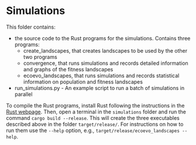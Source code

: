 # Simulations
This folder contains:
- the source code to the Rust programs for the simulations. Contains three programs:
  - create_landscapes, that creates landscapes to be used by the other two programs
  - convergence, that runs simulations and records detailed information and graphs of the fitness landscapes
  - ecoevo_landscapes, that runs simulations and records statistical information on population and fitness landscapes
- run_simulations.py - An example script to run a batch of simulations in parallel

To compile the Rust programs, install Rust following the instructions in the [Rust webpage](https://www.rust-lang.org/tools/install). Then, open a terminal in the `simulations` folder and run the command `cargo build --release`. This will create the three executables described above in the folder `target/release/`. For instructions on how to run them use the `--help` option, e.g., `target/release/ecoevo_landscapes --help`.